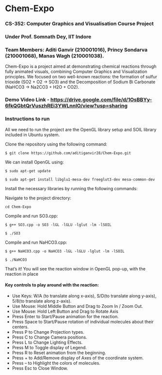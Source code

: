 # Chem-Expo

### CS-352: Computer Graphics and Visualisation Course Project
### Under Prof. Somnath Dey, IIT Indore
### Team Members: Aditi Ganvir (210001016), Princy Sondarva (210001068), Manas Wagh (210001038).

Chem-Expo is a project aimed at demonstrating chemical reactions through fully animated visuals, combining Computer Graphics and Visualization principles. We focused on two well-known reactions: the formation of sulfur trioxide (SO2 + O2 → SO3) and the Decomposition of Sodium Bi Carbonate (NaHCO3 → Na2CO3 + H2O + CO2). 

### Demo Video Link - https://drive.google.com/file/d/1OsBBYy-6fkQGbtQrVuszhREi3YWLnnlO/view?usp=sharing

### Instructions to run

 All we need to run the project are the OpenGL library setup and SOIL library included in Ubuntu system. 

Clone the repository using the following command:
```
$ git clone https://github.com/aditiganvir28/Chem-Expo.git
```
We can install OpenGL using:

```
$ sudo apt-get update

$ sudo apt-get install libglu1-mesa-dev freeglut3-dev mesa-common-dev
```
Install the necessary libraries by running the following commands:

Navigate to the project directory:
```
cd Chem-Expo
```

Compile and run SO3.cpp:
```
$ g++ SO3.cpp -o SO3 -lGL -lGLU -lglut -lm -lSOIL

$ ./SO3
```
Compile and run NaHCO3.cpp:
```
$ g++ NaHCO3.cpp -o NaHCO3 -lGL -lGLU -lglut -lm -lSOIL

$ ./NaHCO3
```
That’s it! You will see the reaction window in OpenGL pop-up, with the reaction in place


#### Key controls to play around with the reaction:
*	Use Keys: W/A (to translate along x-axis), S/D(to translate along y-axis), 5/8(to translate along z-axis).
*	Use Mouse: Hold Middle Button and Drag to Zoom In / Zoom Out.
*	Use Mouse: Hold Left Button and Drag to Rotate Axis
*	Press Enter to Start/Pause animation for the reaction.
*	Press Space to Start/Pause rotation of individual molecules about their centers.
*	Press P to Change Projection types.
*	Press C to Change Camera positions.
*	Press L to Change Lighting Effects.
*	Press M to Toggle display of Legend.
*	Press R to Reset animation from the beginning.
*	Press + to Add/Remove display of Axes of the coordinate system.
*	Press – to Highlight the colors of molecules.
*	Press Esc to Close Window.



